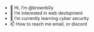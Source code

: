 - 👋 Hi, I’m @brownb0y
- 👀 I’m interested in web devlopment
- 🌱 I’m currently learning cyber security
- 📫 How to reach me email, or discord

<!---
brownb0y/brownb0y is a ✨ special ✨ repository because its `README.md` (this file) appears on your GitHub profile.
You can click the Preview link to take a look at your changes.
--->
